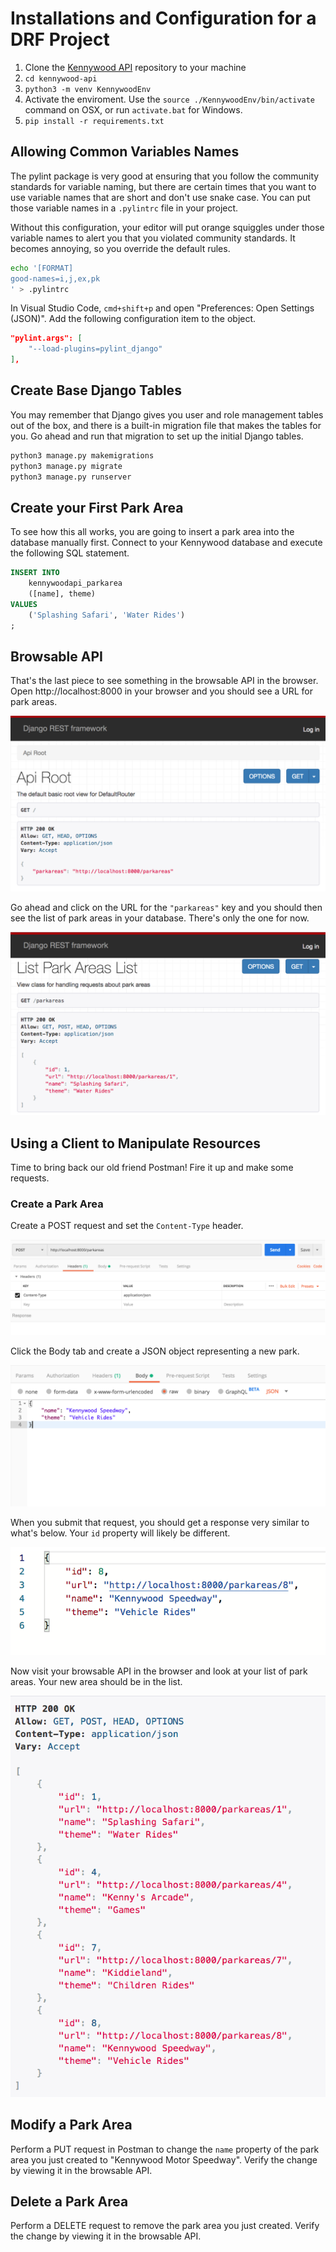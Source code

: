 # Installations and Configuration for a DRF Project

1. Clone the [Kennywood API](https://github.com/nashville-software-school/kennywood-api) repository to your machine
1. `cd kennywood-api`
1. `python3 -m venv KennywoodEnv`
1. Activate the enviroment. Use the `source ./KennywoodEnv/bin/activate` command on OSX, or run `activate.bat` for Windows.
1. `pip install -r requirements.txt`

## Allowing Common Variables Names

The pylint package is very good at ensuring that you follow the community standards for variable naming, but there are certain times that you want to use variable names that are short and don't use snake case. You can put those variable names in a `.pylintrc` file in your project.

Without this configuration, your editor will put orange squiggles under those variable names to alert you that you violated community standards. It becomes annoying, so you override the default rules.

```sh
echo '[FORMAT]
good-names=i,j,ex,pk
' > .pylintrc
```

In Visual Studio Code, `cmd+shift+p` and open "Preferences: Open Settings (JSON)". Add the following configuration item to the object.

```json
"pylint.args": [
    "--load-plugins=pylint_django"
],
```

## Create Base Django Tables

You may remember that Django gives you user and role management tables out of the box, and there is a built-in migration file that makes the tables for you. Go ahead and run that migration to set up the initial Django tables.

```sh
python3 manage.py makemigrations
python3 manage.py migrate
python3 manage.py runserver
```

## Create your First Park Area

To see how this all works, you are going to insert a park area into the database manually first. Connect to your Kennywood database and execute the following SQL statement.


```sql
INSERT INTO
    kennywoodapi_parkarea
    ([name], theme)
VALUES
    ('Splashing Safari', 'Water Rides')
;
```

## Browsable API

That's the last piece to see something in the browsable API in the browser.  Open http://localhost:8000 in your browser and you should see a URL for park areas.

![images showing the default route with "parkareas" resource](./images/drf-parkareas-initial.png)

Go ahead and click on the URL for the `"parkareas"` key and you should then see the list of park areas in your database. There's only the one for now.

![images showing the default route with "parkareas" resource](./images/drf-parkareas-list.png)

## Using a Client to Manipulate Resources

Time to bring back our old friend Postman! Fire it up and make some requests.

### Create a Park Area

Create a POST request and set the `Content-Type` header.

![](./images/api-create-url-method-header.png)

Click the Body tab and create a JSON object representing a new park.

![](./images/api-create-body.png)

When you submit that request, you should get a response very similar to what's below. Your `id` property will likely be different.

![](./images/api-create-response.png)

Now visit your browsable API in the browser and look at your list of park areas. Your new area should be in the list.


![](./images/api-create-browsable-view.png)

## Modify a Park Area

Perform a PUT request in Postman to change the `name` property of the park area you just created to "Kennywood Motor Speedway". Verify the change by viewing it in the browsable API.

## Delete a Park Area

Perform a DELETE request to remove the park area you just created. Verify the change by viewing it in the browsable API.

